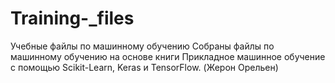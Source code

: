 # Training-_files
Учебные файлы по машинному обучению
Собраны файлы по машинному обучению на основе книги Прикладное машинное обучение с помощью Scikit-Learn, Keras и TensorFlow. (Жерон Орельен)
